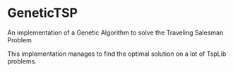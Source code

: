 # GeneticTSP
An implementation of a Genetic Algorithm to solve the Traveling Salesman Problem

This implementation manages to find the optimal solution on a lot of TspLib problems.
